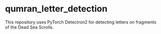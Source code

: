 # qumran_letter_detection
This repository uses PyTorch Detectron2 for detecting letters on fragments of the Dead Sea Scrolls.
